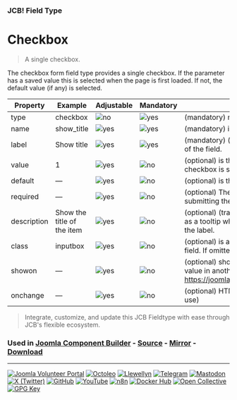 ### JCB! Field Type
# Checkbox

> A single checkbox.

The checkbox form field type provides a single checkbox. If the parameter has a saved value this is selected when the page is first loaded. If not, the default value (if any) is selected.

| Property | Example | Adjustable | Mandatory | Description |
|----------|---------|------------|-----------|-------------|
| type | checkbox | ![no](https://img.shields.io/badge/no-blue?style=flat-square) | ![yes](https://img.shields.io/badge/yes-success?style=flat-square) | (mandatory) must be checkbox |
| name | show_title | ![yes](https://img.shields.io/badge/yes-success?style=flat-square) | ![yes](https://img.shields.io/badge/yes-success?style=flat-square) | (mandatory) is the unique name of the parameter. |
| label | Show title | ![yes](https://img.shields.io/badge/yes-success?style=flat-square) | ![yes](https://img.shields.io/badge/yes-success?style=flat-square) | (mandatory) (translatable) is the descriptive title of the field. |
| value | 1 | ![yes](https://img.shields.io/badge/yes-success?style=flat-square) | ![no](https://img.shields.io/badge/no-blue?style=flat-square) | (optional) is the value of the parameter if this checkbox is set (usually 1). |
| default | — | ![yes](https://img.shields.io/badge/yes-success?style=flat-square) | ![no](https://img.shields.io/badge/no-blue?style=flat-square) | (optional) is the default value (usually 0 or 1). |
| required | — | ![yes](https://img.shields.io/badge/yes-success?style=flat-square) | ![no](https://img.shields.io/badge/no-blue?style=flat-square) | (optional) The field must be filled before submitting the form. |
| description | Show the title of the item | ![yes](https://img.shields.io/badge/yes-success?style=flat-square) | ![no](https://img.shields.io/badge/no-blue?style=flat-square) | (optional) (translatable) is text that will be shown as a tooltip when the user moves the mouse over the label. |
| class | inputbox | ![yes](https://img.shields.io/badge/yes-success?style=flat-square) | ![no](https://img.shields.io/badge/no-blue?style=flat-square) | (optional) is a CSS class name for the HTML form field. If omitted this will default to 'inputbox'. |
| showon | — | ![yes](https://img.shields.io/badge/yes-success?style=flat-square) | ![no](https://img.shields.io/badge/no-blue?style=flat-square) | (optional) show this field on the bases of the value in another field. https://joomla.stackexchange.com/a/17682/2166 |
| onchange | — | ![yes](https://img.shields.io/badge/yes-success?style=flat-square) | ![no](https://img.shields.io/badge/no-blue?style=flat-square) | (optional) HTML equivalent attribute (JavaScript use) |

> Integrate, customize, and update this JCB Fieldtype with ease through JCB's flexible ecosystem.

### Used in [Joomla Component Builder](https://www.joomlacomponentbuilder.com) - [Source](https://git.vdm.dev/joomla/Component-Builder) - [Mirror](https://github.com/vdm-io/Joomla-Component-Builder) - [Download](https://git.vdm.dev/joomla/pkg-component-builder/releases)

---
[![Joomla Volunteer Portal](https://img.shields.io/badge/-Joomla-gold?logo=joomla)](https://volunteers.joomla.org/joomlers/1396-llewellyn-van-der-merwe "Join Llewellyn on the Joomla Volunteer Portal: Shaping the Future Together!") [![Octoleo](https://img.shields.io/badge/-Octoleo-black?logo=linux)](https://git.vdm.dev/octoleo "--quiet") [![Llewellyn](https://img.shields.io/badge/-Llewellyn-ffffff?logo=gitea)](https://git.vdm.dev/Llewellyn "Collaborate and Innovate with Llewellyn on Git: Building a Better Code Future!") [![Telegram](https://img.shields.io/badge/-Telegram-blue?logo=telegram)](https://t.me/Joomla_component_builder "Join Llewellyn and the Community on Telegram: Building Joomla Components Together!") [![Mastodon](https://img.shields.io/badge/-Mastodon-9e9eec?logo=mastodon)](https://joomla.social/@llewellyn "Connect and Engage with Llewellyn on Joomla Social: Empowering Communities, One Post at a Time!") [![X (Twitter)](https://img.shields.io/badge/-X-black?logo=x)](https://x.com/llewellynvdm "Join the Conversation with Llewellyn on X: Where Ideas Take Flight!") [![GitHub](https://img.shields.io/badge/-GitHub-181717?logo=github)](https://github.com/Llewellynvdm "Build, Innovate, and Thrive with Llewellyn on GitHub: Turning Ideas into Impact!") [![YouTube](https://img.shields.io/badge/-YouTube-ff0000?logo=youtube)](https://www.youtube.com/@OctoYou "Explore, Learn, and Create with Llewellyn on YouTube: Your Gateway to Inspiration!") [![n8n](https://img.shields.io/badge/-n8n-black?logo=n8n)](https://n8n.io/creators/octoleo "Effortless Automation and Impactful Workflows with Llewellyn on n8n!") [![Docker Hub](https://img.shields.io/badge/-Docker-grey?logo=docker)](https://hub.docker.com/u/llewellyn "Llewellyn on Docker: Containerize Your Creativity!") [![Open Collective](https://img.shields.io/badge/-Donate-green?logo=opencollective)](https://opencollective.com/joomla-component-builder "Donate towards JCB: Help Llewellyn financially so he can continue developing this great tool!") [![GPG Key](https://img.shields.io/badge/-GPG-blue?logo=gnupg)](https://git.vdm.dev/Llewellyn/gpg "Unlock Trust and Security with Llewellyn's GPG Key: Your Gateway to Verified Connections!")